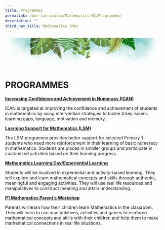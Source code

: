 ```yaml
---
title: Programmes
permalink: /our-curriculum/Mathematics-MA/Programmes/
description: ""
third_nav_title: Mathematics (MA)
---
```

![](/images/Banner.png)


# PROGRAMMES



<u> **Increasing Confidence and Achievement in Numeracy (ICAN)** </u>

ICAN is targeted at improving the confidence and achievement of students in mathematics by using intervention strategies to tackle 4 key issues: learning gaps, language, motivation and memory.


<u> **Learning Support for Mathematics (LSM)** </u>

The LSM programme provides better support for selected Primary 1 students who need more reinforcement in their learning of basic numeracy in mathematics. Students are placed in smaller groups and participate in customized activities based on their learning progress.


<u> **Mathematics Learning Day/Experiential Learning** </u>

Students will be involved in experiential and activity-based learning. They will explore and learn mathematical concepts and skills through authentic, meaningful and engaging activities. They will use real life resources and manipulatives to construct meaning and attain understanding.


<u> **P1 Mathematics Parent’s Workshop** </u>

Parents will learn how their children learn Mathematics in the classroom. They will learn to use manipulatives, activities and games to reinforce mathematical concepts and skills with their children and help them to make mathematical connections in real life situations.
